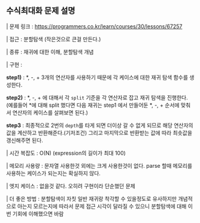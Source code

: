 ## 수식최대화 문제 설명

| 문제 링크 : https://programmers.co.kr/learn/courses/30/lessons/67257

| 접근 : 분할탐색 (작은것으로 큰걸 만든다.)

| 종류 : 재귀에 대한 이해, 분할탐색 개념

| 구현 :

**step1)** : \*, -, + 3개의 연산자를 사용하기 때문에 각 케이스에 대한 재귀 탐색 함수를 생성한다.

**step2)** : *, -, + 에 대해서 각 `split` 기준을 각 연산자로 잡고 재귀 탐색을 진행한다. (예를들어 *에 대해 split 했다면 다음 재귀는 step1 에서 만들어둔 \*, -, + 순서에 맞춰서 연산자의 케이스를 살펴보면 된다.)

**step3** : 최종적으로 2번의 `depth`를 타게 되면 더이상 갈 수 없게 되므로 해당 연산자의 값을 계산하고 반환해준다.(기저조건)
그리고 마지막으로 반환받는 값에 따라 최솟값을 갱신해주면 된다.

| 시간 복잡도 : O(N) (expression의 길이가 최대 100)

| 메모리 사용량 : 문자열 사용한것 외에는 크게 사용한것이 없다. parse 할때 메모리를 사용하는 케이스가 되는지는 확실하지 않다.

| 엣지 케이스 : 없을것 같다. 오히려 구현이라 단순했던 문제

| 더 좋은 방법 : 분할탐색이 자칫 일반 재귀랑 착각할 수 있을정도로 유사하지만 개념적으로 아는지 모르는지에 따라서 문제 접근 시각이 달라질 수 있으니 분할탐색에 대해 이번 기회에 이해했으면 바람
